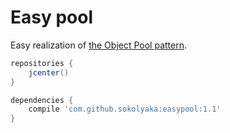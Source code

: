 # Easy pool
Easy realization of [the Object Pool pattern](https://en.wikipedia.org/wiki/Object_pool_pattern).

```gradle
repositories {
    jcenter()
}
```

```gradle
dependencies {
    compile 'com.github.sokolyaka:easypool:1.1'
}
```
